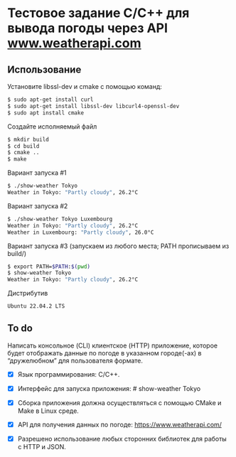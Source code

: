 # Тестовое задание C/C++ для вывода погоды через API www.weatherapi.com

## Использование

Установите libssl-dev и cmake с помощью команд:
```sh
$ sudo apt-get install curl
$ sudo apt-get install libssl-dev libcurl4-openssl-dev
$ sudo apt install cmake
```

Создайте исполняемый файл
```sh
$ mkdir build
$ cd build
$ cmake ..
$ make
```

Вариант запуска #1
```sh
$ ./show-weather Tokyo
Weather in Tokyo: "Partly cloudy", 26.2°C
```

Вариант запуска #2
```sh
$ ./show-weather Tokyo Luxembourg
Weather in Tokyo: "Partly cloudy", 26.2°C
Weather in Luxembourg: "Partly cloudy", 26.0°C
```

Вариант запуска #3 (запускаем из любого места; PATH прописываем из build/)
```sh
$ export PATH=$PATH:$(pwd)
$ show-weather Tokyo
Weather in Tokyo: "Partly cloudy", 26.2°C
```

Дистрибутив
```sh
Ubuntu 22.04.2 LTS
```

## To do
Написать консольное (CLI) клиентское (HTTP) приложение, которое будет отображать 
данные по погоде в указанном городе(-ах) в “дружелюбном” для пользователя формате.
- [x] Язык программирования: C/C++.
- [x] Интерфейс для запуска приложения: # show-weather Tokyo
- [x] Cборка приложения должна осуществляться с помощью CMake и Make в Linux среде.
- [x] API для получения данных по погоде: https://www.weatherapi.com/
- [x] Разрешено использование любых сторонних библиотек для работы с HTTP и JSON.

